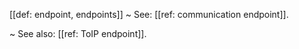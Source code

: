 [[def: endpoint, endpoints]]
~ See: [[ref: communication endpoint]].

~ See also: [[ref: ToIP endpoint]].

